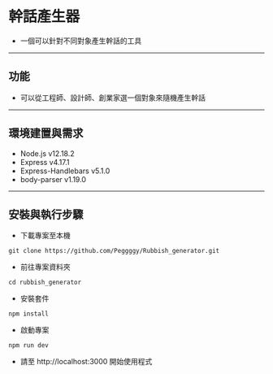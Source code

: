 # 幹話產生器
* 一個可以針對不同對象產生幹話的工具
---
## 功能
* 可以從工程師、設計師、創業家選一個對象來隨機產生幹話

---
## 環境建置與需求
* Node.js v12.18.2
* Express v4.17.1
* Express-Handlebars v5.1.0
* body-parser v1.19.0
---
## 安裝與執行步驟
* 下載專案至本機
```
git clone https://github.com/Peggggy/Rubbish_generator.git 
```
* 前往專案資料夾
```
cd rubbish_generator
```
* 安裝套件
```
npm install
```
* 啟動專案
```
npm run dev
```
* 請至 http://localhost:3000 開始使用程式